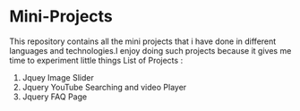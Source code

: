 # Mini-Projects

This repository contains all the mini projects that i have done in different languages and technologies.I enjoy doing such projects because it gives me time to experiment little things
List of Projects :
1. Jquey Image Slider
2. Jquery YouTube Searching and video Player
3. Jquery FAQ Page
